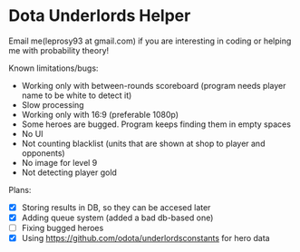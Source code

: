 # Dota Underlords Helper
Email me(leprosy93 at gmail.com) if you are interesting in coding or helping me with probability theory!

Known limitations/bugs:
- Working only with between-rounds scoreboard (program needs player name to be white to detect it)
- Slow processing
- Working only with 16:9 (preferable 1080p)
- Some heroes are bugged. Program keeps finding them in empty spaces
- No UI
- Not counting blacklist (units that are shown at shop to player and opponents)
- No image for level 9
- Not detecting player gold

Plans:
- [x] Storing results in DB, so they can be accesed later
- [x] Adding queue system (added a bad db-based one)
- [ ] Fixing bugged heroes
- [x] Using https://github.com/odota/underlordsconstants for hero data
